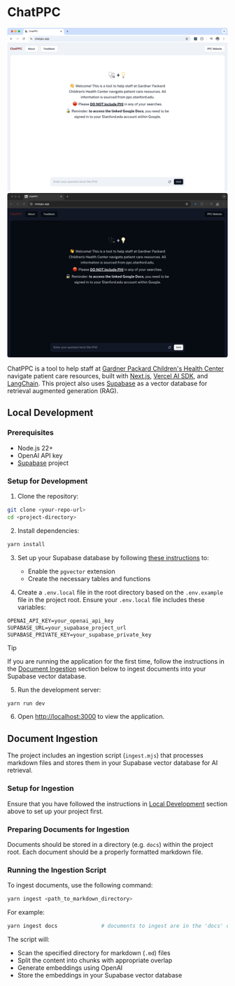 # ChatPPC

![ChatPPC Screenshot](./public/images/ChatPPC-screenshot-light.png#gh-light-mode-only)
![ChatPPC Screenshot](./public/images/ChatPPC-screenshot-dark.png#gh-dark-mode-only)

ChatPPC is a tool to help staff at [Gardner Packard Children's Health Center](https://med.stanford.edu/ppc.html) navigate patient care resources, built with [Next.js](https://nextjs.org/), [Vercel AI SDK](https://sdk.vercel.ai/), and [LangChain](https://js.langchain.com/). This project also uses [Supabase](https://supabase.com/) as a vector database for retrieval augmented generation (RAG).

## Local Development

### Prerequisites

- Node.js 22+ 
- OpenAI API key
- [Supabase](https://supabase.com/) project

### Setup for Development

1. Clone the repository:
```bash
git clone <your-repo-url>
cd <project-directory>
```

2. Install dependencies:
```bash
yarn install
```

3. Set up your Supabase database by following [these instructions](https://js.langchain.com/docs/integrations/vectorstores/supabase) to:
   - Enable the `pgvector` extension
   - Create the necessary tables and functions

4. Create a `.env.local` file in the root directory based on the `.env.example` file in the project root. Ensure your `.env.local` file includes these variables:

```env
OPENAI_API_KEY=your_openai_api_key
SUPABASE_URL=your_supabase_project_url
SUPABASE_PRIVATE_KEY=your_supabase_private_key
```

> [!TIP]
> If you are running the application for the first time, follow the instructions in the [Document Ingestion](#document-ingestion) section below to ingest documents into your Supabase vector database.

5. Run the development server:
```bash
yarn run dev
```

6. Open [http://localhost:3000](http://localhost:3000) to view the application.

## Document Ingestion

The project includes an ingestion script (`ingest.mjs`) that processes markdown files and stores them in your Supabase vector database for AI retrieval.

### Setup for Ingestion

Ensure that you have followed the instructions in [Local Development](#local-development) section above to set up your project first.

### Preparing Documents for Ingestion

Documents should be stored in a directory (e.g. `docs`) within the project root. Each document should be a properly formatted markdown file.

### Running the Ingestion Script

To ingest documents, use the following command:
```bash
yarn ingest <path_to_markdown_directory>
```

For example:
```bash
yarn ingest docs              # documents to ingest are in the 'docs' directory
```

The script will:
- Scan the specified directory for markdown (`.md`) files
- Split the content into chunks with appropriate overlap
- Generate embeddings using OpenAI
- Store the embeddings in your Supabase vector database